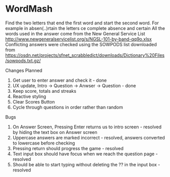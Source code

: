 # WordMash
Find the two letters that end the first word and start the second word. For example in absen(..)rtain the letters ce complete absence and certain
All the words used in the answer come from the New General Service List 
http://www.newgeneralservicelist.org/s/NGSL-101-by-band-qq9o.xlsx
Conflicting answers were checked using the SOWPODS list downloaded from
https://osdn.net/projects/sfnet_scrabbledict/downloads/Dictionary%20Files/sowpods.txt.gz/

Changes Planned
1)  Get user to enter answer and check it - done
2)  UX update, Intro -> Question -> Anwser -> Question - done
3)  Keep score, totals and streaks
4)  Reactive styling
5)  Clear Scores Button
6)	 Cycle through questions in order rather than random

Bugs
1) On Answer Screen, Pressing Enter returns us to intro screen - resolved by hiding the text box on Answer screen
2) Uppercase answers are marked incorrect - resolved, answers converted to lowercase before checking
3) Pressing return should progress the game - resolved
4)	Text input box should have focus when we reach the question page - resolved
5) Should be able to start typing without deleting the ?? in the input box - resolved
